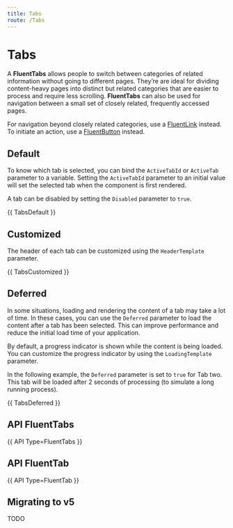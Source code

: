 ```yaml
---
title: Tabs
route: /Tabs
---
```


# Tabs

A **FluentTabs** allows people to switch between categories of related information without going to different pages.
They’re are ideal for dividing content-heavy pages into distinct but related categories that are easier to process
and require less scrolling.
**FluentTabs** can also be used for navigation between a small set of closely related, frequently accessed pages.

For navigation beyond closely related categories, use a [FluentLink](/link) instead.
To initiate an action, use a [FluentButton](/button) instead.

## Default

To know which tab is selected, you can bind the `ActiveTabId` or `ActiveTab` parameter to a variable.
Setting the `ActiveTabId` parameter to an initial value will set the selected tab when the component is first rendered.

A tab can be disabled by setting the `Disabled` parameter to `true`.

{{ TabsDefault }}

## Customized

The header of each tab can be customized using the `HeaderTemplate` parameter.

{{ TabsCustomized }}

## Deferred

In some situations, loading and rendering the content of a tab may take a lot of time.
In these cases, you can use the `Deferred` parameter to load the content after a tab has been selected.
This can improve performance and reduce the initial load time of your application.

By default, a progress indicator is shown while the content is being loaded.
You can customize the progress indicator by using the `LoadingTemplate` parameter.

In the following example, the `Deferred` parameter is set to `true` for Tab two.
This tab will be loaded after 2 seconds of processing (to simulate a long running process).

{{ TabsDeferred }}

## API FluentTabs

{{ API Type=FluentTabs }}

## API FluentTab

{{ API Type=FluentTab }}

## Migrating to v5

TODO
